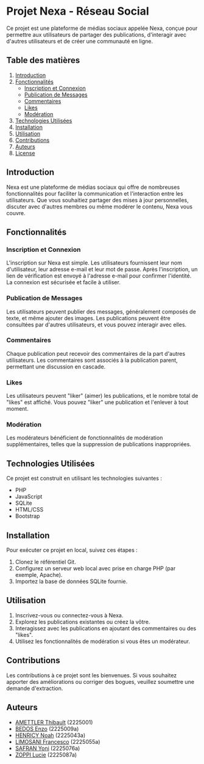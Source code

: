 # Projet Nexa - Réseau Social

Ce projet est une plateforme de médias sociaux appelée Nexa, conçue pour permettre aux utilisateurs de partager des publications, d'interagir avec d'autres utilisateurs et de créer une communauté en ligne.

## Table des matières

1. [Introduction](#introduction)
2. [Fonctionnalités](#fonctionnalités)
    - [Inscription et Connexion](#inscription-et-connexion)
    - [Publication de Messages](#publication-de-messages)
    - [Commentaires](#commentaires)
    - [Likes](#likes)
    - [Modération](#modération)
3. [Technologies Utilisées](#technologies-utilisées)
4. [Installation](#installation)
5. [Utilisation](#utilisation)
6. [Contributions](#contributions)
7. [Auteurs](#auteurs)
8. [License](#license)

## Introduction

Nexa est une plateforme de médias sociaux qui offre de nombreuses fonctionnalités pour faciliter la communication et l'interaction entre les utilisateurs. Que vous souhaitiez partager des mises à jour personnelles, discuter avec d'autres membres ou même modérer le contenu, Nexa vous couvre.

## Fonctionnalités

### Inscription et Connexion

L'inscription sur Nexa est simple. Les utilisateurs fournissent leur nom d'utilisateur, leur adresse e-mail et leur mot de passe. Après l'inscription, un lien de vérification est envoyé à l'adresse e-mail pour confirmer l'identité. La connexion est sécurisée et facile à utiliser.

### Publication de Messages

Les utilisateurs peuvent publier des messages, généralement composés de texte, et même ajouter des images. Les publications peuvent être consultées par d'autres utilisateurs, et vous pouvez interagir avec elles.

### Commentaires

Chaque publication peut recevoir des commentaires de la part d'autres utilisateurs. Les commentaires sont associés à la publication parent, permettant une discussion en cascade.

### Likes

Les utilisateurs peuvent "liker" (aimer) les publications, et le nombre total de "likes" est affiché. Vous pouvez "liker" une publication et l'enlever à tout moment.

### Modération

Les modérateurs bénéficient de fonctionnalités de modération supplémentaires, telles que la suppression de publications inappropriées.

## Technologies Utilisées

Ce projet est construit en utilisant les technologies suivantes :
- PHP
- JavaScript
- SQLite
- HTML/CSS
- Bootstrap

## Installation

Pour exécuter ce projet en local, suivez ces étapes :

1. Clonez le référentiel Git.
2. Configurez un serveur web local avec prise en charge PHP (par exemple, Apache).
3. Importez la base de données SQLite fournie.

## Utilisation

1. Inscrivez-vous ou connectez-vous à Nexa.
2. Explorez les publications existantes ou créez la vôtre.
3. Interagissez avec les publications en ajoutant des commentaires ou des "likes".
4. Utilisez les fonctionnalités de modération si vous êtes un modérateur.

## Contributions

Les contributions à ce projet sont les bienvenues. Si vous souhaitez apporter des améliorations ou corriger des bogues, veuillez soumettre une demande d'extraction.

## Auteurs

- [AMETTLER Thibault](https://github.com/N0cly) (2225001)
- [BEDOS Enzo](https://github.com/N0cly) (2225009a)
- [HENRICY Noah](https://github.com/HENRICY-Noah-2225043a) (2225043a)
- [LIMOSANI Francesco](https://github.com/LIMOSANI-Francesco-2225055a) (2225055a)
- [SAFRAN Yoni](https://github.com/SAFRAN-Yoni-2225076a) (2225076a)
- [ZOPPI Lucie](https://github.com/ZOPPI-Lucie-2225087a) (2225087a)
